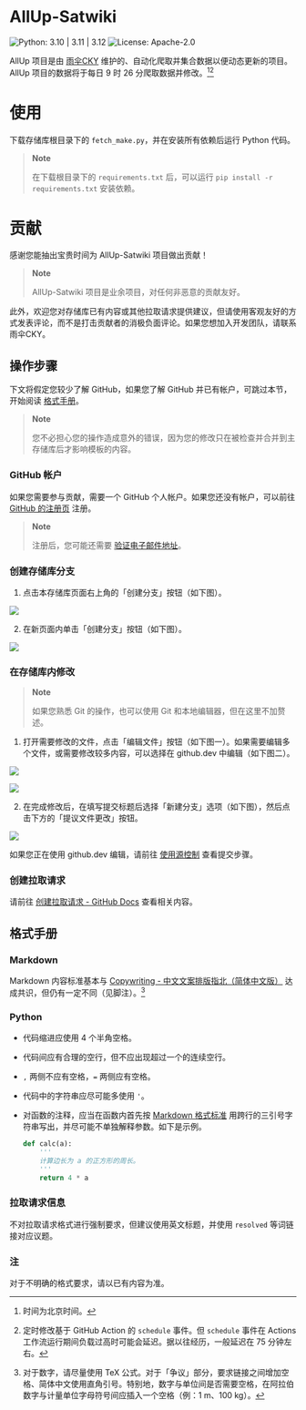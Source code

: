 <!--
Copyright (c) yusancky. All rights reserved. 
Licensed under the Apache License 2.0. See License in the project root for license information. 
-->

# AllUp-Satwiki

![Python: 3.10 | 3.11 | 3.12](https://img.shields.io/badge/Python-3.10%20%7C%203.11%20%7C%203.12-python?style=social&logo=python&logoColor=blue) ![License: Apache-2.0](https://img.shields.io/github/license/yusancky/AllUp-Satwiki?style=social)

AllUp 项目是由 [雨伞CKY](https://github.com/yusancky) 维护的、自动化爬取并集合数据以便动态更新的项目。AllUp 项目的数据将于每日 $9$ 时 $26$ 分爬取数据并修改。[^1][^2]

# 使用

下载存储库根目录下的 `fetch_make.py`，并在安装所有依赖后运行 Python 代码。

> **Note**
> 
> 在下载根目录下的 `requirements.txt` 后，可以运行 `pip install -r requirements.txt` 安装依赖。

# 贡献

感谢您能抽出宝贵时间为 AllUp-Satwiki 项目做出贡献！

> **Note**
> 
> AllUp-Satwiki 项目是业余项目，对任何非恶意的贡献友好。

此外，欢迎您对存储库已有内容或其他拉取请求提供建议，但请使用客观友好的方式发表评论，而不是打击贡献者的消极负面评论。如果您想加入开发团队，请联系雨伞CKY。

## 操作步骤

下文将假定您较少了解 GitHub，如果您了解 GitHub 并已有帐户，可跳过本节，开始阅读 [格式手册](#格式手册)。

> **Note**
> 
> 您不必担心您的操作造成意外的错误，因为您的修改只在被检查并合并到主存储库后才影响模板的内容。

### GitHub 帐户

如果您需要参与贡献，需要一个 GitHub 个人帐户。如果您还没有帐户，可以前往 [GitHub 的注册页](https://github.com/signup) 注册。

> **Note**
> 
> 注册后，您可能还需要 [验证电子邮件地址](https://docs.github.com/zh/get-started/signing-up-for-github/verifying-your-email-address)。

### 创建存储库分支

1. 点击本存储库页面右上角的「创建分支」按钮（如下图）。
  
  ![](https://docs.github.com/assets/cb-23088/images/help/repository/fork_button.png)
  
2. 在新页面内单击「创建分支」按钮（如下图）。
  
  ![](https://docs.github.com/assets/cb-49879/images/help/repository/fork-create-button.png)

### 在存储库内修改

> **Note**
> 
> 如果您熟悉 Git 的操作，也可以使用 Git 和本地编辑器，但在这里不加赘述。

1. 打开需要修改的文件，点击「编辑文件」按钮（如下图一）。如果需要编辑多个文件，或需要修改较多内容，可以选择在 github.dev 中编辑（如下图二）。
  
  ![](https://docs.github.com/assets/cb-64898/images/help/repository/edit-file-edit-button.png)

  ![](https://docs.github.com/assets/cb-118903/images/help/repository/edit-file-edit-dropdown.png)

2. 在完成修改后，在填写提交标题后选择「新建分支」选项（如下图），然后点击下方的「提议文件更改」按钮。
  
  ![](https://docs.github.com/assets/cb-32137/images/help/repository/choose-commit-branch.png)

  如果您正在使用 github.dev 编辑，请前往 [使用源控制](https://docs.github.com/zh/codespaces/the-githubdev-web-based-editor#using-source-control) 查看提交步骤。

### 创建拉取请求

请前往 [创建拉取请求 - GitHub Docs](https://docs.github.com/zh/pull-requests/collaborating-with-pull-requests/proposing-changes-to-your-work-with-pull-requests/creating-a-pull-request) 查看相关内容。

## 格式手册

### Markdown

Markdown 内容标准基本与 [Copywriting - 中文文案排版指北（简体中文版）](https://mazhuang.org/wiki/chinese-copywriting-guidelines/) 达成共识，但仍有一定不同（见脚注）。[^3]

### Python

- 代码缩进应使用 $4$ 个半角空格。
- 代码间应有合理的空行，但不应出现超过一个的连续空行。
- `,` 两侧不应有空格，`=` 两侧应有空格。
- 代码中的字符串应尽可能多使用 `'`。
- 对函数的注释，应当在函数内首先按 [Markdown 格式标准](#Markdown) 用跨行的三引号字符串写出，并尽可能不单独解释参数。如下是示例。
  
  ```python
  def calc(a):
      '''
      计算边长为 a 的正方形的周长。
      '''
      return 4 * a
  ```

### 拉取请求信息

不对拉取请求格式进行强制要求，但建议使用英文标题，并使用 `resolved` 等词链接对应议题。

### 注

对于不明确的格式要求，请以已有内容为准。

[^1]: 时间为北京时间。

[^2]: 定时修改基于 GitHub Action 的 `schedule` 事件。但 `schedule` 事件在 Actions 工作流运行期间负载过高时可能会延迟。据以往经历，一般延迟在 75 分钟左右。

[^3]: 对于数字，请尽量使用 TeX 公式。对于「争议」部分，要求链接之间增加空格、简体中文使用直角引号。特别地，数字与单位间是否需要空格，在阿拉伯数字与计量单位字母符号间应插入一个空格（例：1 m、100 kg）。
